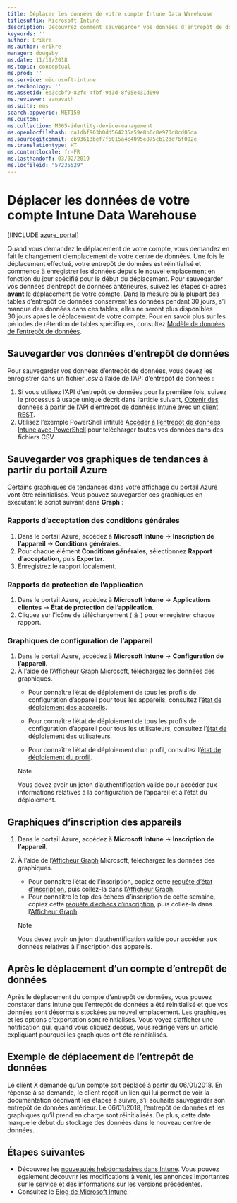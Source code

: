 ```yaml
---
title: Déplacer les données de votre compte Intune Data Warehouse
titlesuffix: Microsoft Intune
description: Découvrez comment sauvegarder vos données d’entrepôt de données Intune quand vous déplacez votre compte.
keywords: ''
author: Erikre
ms.author: erikre
manager: dougeby
ms.date: 11/19/2018
ms.topic: conceptual
ms.prod: ''
ms.service: microsoft-intune
ms.technology: ''
ms.assetid: ee3ccbf9-82fc-4fbf-9d3d-8f05e431d090
ms.reviewer: aanavath
ms.suite: ems
search.appverid: MET150
ms.custom: ''
ms.collection: M365-identity-device-management
ms.openlocfilehash: da1dbf963b0dd564235a59e8b6c0e970d8cd86da
ms.sourcegitcommit: cb93613bef7f6015a4c4095e875cb12dd76f002e
ms.translationtype: HT
ms.contentlocale: fr-FR
ms.lasthandoff: 03/02/2019
ms.locfileid: "57235529"
---
```

# <a name="move-your-intune-data-warehouse-account-data"></a>Déplacer les données de votre compte Intune Data Warehouse 

[!INCLUDE [azure_portal](./includes/azure_portal.md)]

Quand vous demandez le déplacement de votre compte, vous demandez en fait le changement d’emplacement de votre centre de données. Une fois le déplacement effectué, votre entrepôt de données est réinitialisé et commence à enregistrer les données depuis le nouvel emplacement en fonction du jour spécifié pour le début du déplacement. Pour sauvegarder vos données d’entrepôt de données antérieures, suivez les étapes ci-après **avant** le déplacement de votre compte. Dans la mesure où la plupart des tables d’entrepôt de données conservent les données pendant 30 jours, s’il manque des données dans ces tables, elles ne seront plus disponibles 30 jours après le déplacement de votre compte. Pour en savoir plus sur les périodes de rétention de tables spécifiques, consultez [Modèle de données de l’entrepôt de données](reports-ref-data-model.md). 

## <a name="back-up-your-data-warehouse-data"></a>Sauvegarder vos données d’entrepôt de données 

Pour sauvegarder vos données d’entrepôt de données, vous devez les enregistrer dans un fichier *.csv* à l’aide de l’API d’entrepôt de données :  

1. Si vous utilisez l’API d’entrepôt de données pour la première fois, suivez le processus à usage unique décrit dans l’article suivant, [Obtenir des données à partir de l’API d’entrepôt de données Intune avec un client REST](reports-proc-data-rest.md).
2. Utilisez l’exemple PowerShell intitulé [Accéder à l’entrepôt de données Intune avec PowerShell](https://github.com/Microsoft/Intune-Data-Warehouse/tree/master/Samples/PowerShell) pour télécharger toutes vos données dans des fichiers CSV. 

## <a name="back-up-your-trend-charts-from-the-azure-portal"></a>Sauvegarder vos graphiques de tendances à partir du portail Azure

Certains graphiques de tendances dans votre affichage du portail Azure vont être réinitialisés. Vous pouvez sauvegarder ces graphiques en exécutant le script suivant dans **Graph** :   

### <a name="terms--conditions-acceptance-reports"></a>Rapports d’acceptation des conditions générales
1. Dans le portail Azure, accédez à **Microsoft Intune** -> **Inscription de l’appareil** -> **Conditions générales**.
2. Pour chaque élément **Conditions générales**, sélectionnez **Rapport d’acceptation**, puis **Exporter**.
3. Enregistrez le rapport localement.
 
### <a name="app-protection-reports"></a>Rapports de protection de l’application  
1. Dans le portail Azure, accédez à **Microsoft Intune** -> **Applications clientes** -> **État de protection de l’application**.
2. Cliquez sur l’icône de téléchargement ( ⤓ ) pour enregistrer chaque rapport.

### <a name="device-configuration-charts"></a>Graphiques de configuration de l’appareil 
1. Dans le portail Azure, accédez à **Microsoft Intune** -> **Configuration de l’appareil**.
2. À l’aide de l’[Afficheur Graph](https://developer.microsoft.com/graph/graph-explorer) Microsoft, téléchargez les données des graphiques. 
    - Pour connaître l’état de déploiement de tous les profils de configuration d’appareil pour tous les appareils, consultez l’[état de déploiement des appareils](https://graph.microsoft.com/beta/reports/deviceConfigurationDeviceActivity/content).

    - Pour connaître l’état de déploiement de tous les profils de configuration d’appareil pour tous les utilisateurs, consultez l’[état de déploiement des utilisateurs](https://graph.microsoft.com/beta/reports/deviceConfigurationUserActivity/content).

    - Pour connaître l’état de déploiement d’un profil, consultez l’[état de déploiement du profil](https://graph.microsoft.com/beta/deviceManagement/deviceConfigurations?$select=id,displayName,lastModifiedDateTime,deviceStatusOverview&$expand=deviceStatusOverview).
  
    > [!NOTE]
    > Vous devez avoir un jeton d’authentification valide pour accéder aux informations relatives à la configuration de l’appareil et à l’état du déploiement.

## <a name="device-enrollment-charts"></a>Graphiques d’inscription des appareils
1. Dans le portail Azure, accédez à **Microsoft Intune** -> **Inscription de l’appareil**.
2. À l’aide de l’[Afficheur Graph](https://developer.microsoft.com/graph/graph-explorer) Microsoft, téléchargez les données des graphiques.
    - Pour connaître l’état de l’inscription, copiez cette [requête d’état d’inscription](https://graph.microsoft.com/beta/reports/managedDeviceEnrollmentFailureTrends()/content), puis collez-la dans l’[Afficheur Graph](https://developer.microsoft.com/graph/graph-explorer).
    - Pour connaître le top des échecs d’inscription de cette semaine, copiez cette [requête d’échecs d’inscription](https://graph.microsoft.com/beta/reports/managedDeviceEnrollmentTopFailures(period=null)/content), puis collez-la dans l’[Afficheur Graph](https://developer.microsoft.com/graph/graph-explorer).

    > [!NOTE]
    > Vous devez avoir un jeton d’authentification valide pour accéder aux données relatives à l’inscription des appareils. 

## <a name="after-a-data-warehouse-account-move"></a>Après le déplacement d’un compte d’entrepôt de données

Après le déplacement du compte d’entrepôt de données, vous pouvez constater dans Intune que l’entrepôt de données a été réinitialisé et que vos données sont désormais stockées au nouvel emplacement. Les graphiques et les options d’exportation sont réinitialisés. Vous voyez s’afficher une notification qui, quand vous cliquez dessus, vous redirige vers un article expliquant pourquoi les graphiques ont été réinitialisés.  

## <a name="data-warehouse-move-example"></a>Exemple de déplacement de l’entrepôt de données 

Le client X demande qu’un compte soit déplacé à partir du 06/01/2018. En réponse à sa demande, le client reçoit un lien qui lui permet de voir la documentation décrivant les étapes à suivre, s’il souhaite sauvegarder son entrepôt de données antérieur. Le 06/01/2018, l’entrepôt de données et les graphiques qu’il prend en charge sont réinitialisés. De plus, cette date marque le début du stockage des données dans le nouveau centre de données. 

## <a name="next-steps"></a>Étapes suivantes

 - Découvrez les [nouveautés hebdomadaires dans Intune](whats-new.md). Vous pouvez également découvrir les modifications à venir, les annonces importantes sur le service et des informations sur les versions précédentes.
 - Consultez le [Blog de Microsoft Intune](https://go.microsoft.com/fwlink/?LinkID=273882).
